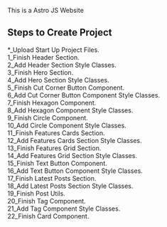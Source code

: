 This is a Astro JS Website

## Steps to Create Project

*_Upload Start Up Project Files.  
1_Finish Header Section.   
2_Add Header Section Style Classes.   
3_Finish Hero Section.   
4_Add Hero Section Style Classes.   
5_Finish Cut Corner Button Component.   
6_Add Cut Corner Button Component Style Classes.   
7_Finish Hexagon Component.   
8_Add Hexagon Component Style Classes.   
9_Finish Circle Component.   
10_Add Circle Component Style Classes.   
11_Finish Features Cards Section.   
12_Add Features Cards Section Style Classes.   
13_Finish Features Grid Section.   
14_Add Features Grid Section Style Classes.   
15_Finish Text Button Component.   
16_Add Text Button Component Style Classes.   
17_Finish Latest Posts Section.   
18_Add Latest Posts Section Style Classes.   
19_Finish Post Utils.  
20_Finish Tag Component.   
21_Add Tag Component Style Classes.   
22_Finish Card Component.   


















